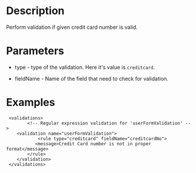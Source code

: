

# Description #

Perform validation if given credit card number is valid.

# Parameters #
  * type - type of the validation. Here it's value is `creditcard`.

  * fieldName - Name of the field that need to check for validation.

# Examples #
```
 <validations>
        <!-- Regular expression validation for 'userFormValidation' -->
	<validation name="userFormValidation">
            <rule type="creditcard" fieldName="creditcardNo">
	       <message>Credit Card number is not in proper format</message>
	    </rule>
	</validation>
 </validations>
```